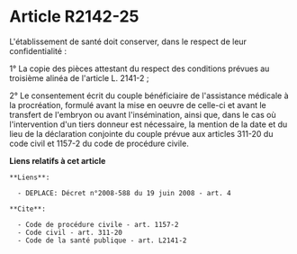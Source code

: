 # Article R2142-25

L'établissement de santé doit conserver, dans le respect de leur confidentialité : 

1° La copie des pièces attestant du respect des conditions prévues au troisième alinéa de l'article L. 2141-2 ; 

2° Le consentement écrit du couple bénéficiaire de l'assistance médicale à la procréation, formulé avant la mise en oeuvre de
celle-ci et avant le transfert de l'embryon ou avant l'insémination, ainsi que, dans le cas où l'intervention d'un tiers
donneur est nécessaire, la mention de la date et du lieu de la déclaration conjointe du couple prévue aux articles 311-20 du
code civil et 1157-2 du code de procédure civile.

**Liens relatifs à cet article**

	**Liens**:

	  - DEPLACE: Décret n°2008-588 du 19 juin 2008 - art. 4

	**Cite**:

	  - Code de procédure civile - art. 1157-2
	  - Code civil - art. 311-20
	  - Code de la santé publique - art. L2141-2
